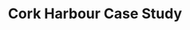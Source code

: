 ---
layout: case-study
title: Cork Harbour Case Study
permalink: /case-studies/cork-harbour
description: "Cork Harbour meso-tidal case study featuring living shorelines, green port infrastructure, and offshore renewables integration with ecosystem restoration zones balancing commercial operations with environmental stewardship."
keywords: "Cork harbour, meso-tidal, living shorelines, green port infrastructure, offshore renewables, ecosystem restoration, natural heritage, Ireland, port operations"
image: "/assets/images/cork-harbour-case-study.jpg"
context: |
  Tide: meso • Slope: variable • Energy: moderate. Constraints: port operations, natural heritage designation.
intervention: |
  Living shorelines + green port infrastructure + offshore renewables integration. Ecosystem restoration zones.
monitoring: |
  Water quality sensors, biodiversity surveys, port efficiency metrics, renewable energy output tracking.
kpis:
  - { key: wave_attenuation, value: TBD }
  - { key: sediment_delta, value: TBD }
  - { key: habitat_recovery, value: TBD }
  - { key: public_acceptance, value: TBD }
  - { key: maintenance_cost, value: TBD }
transfer: |
  Applicable to large natural harbours balancing commercial port operations with environmental stewardship.
---